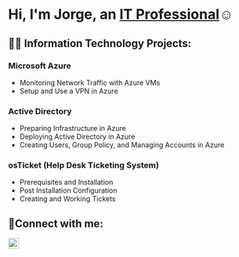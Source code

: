 <h1>Hi, I'm Jorge, an <a href="https://www.linkedin.com/in/jorge-ramirez-1b7385270/">IT Professional</a>☺</h1>

<h2>👨‍💻 Information Technology Projects:</h2>

### Microsoft Azure
- Monitoring Network Traffic with Azure VMs
- Setup and Use a VPN in Azure

### Active Directory
- Preparing Infrastructure in Azure
- Deploying Active Directory in Azure
- Creating Users, Group Policy, and Managing Accounts in Azure

### osTicket (Help Desk Ticketing System)
- Prerequisites and Installation
- Post Installation Configuration
- Creating and Working Tickets
<h2>🤳Connect with me:</h2>

[<img align="left" alt="Josh | LinkedIn" width="22px" src="https://cdn.jsdelivr.net/npm/simple-icons@v3/icons/linkedin.svg" />][linkedin]


[linkedin]: https://www.linkedin.com/in/jorge-ramirez-1b7385270/
